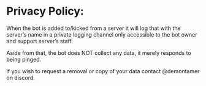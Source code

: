 # Privacy Policy:


When the bot is added to/kicked from a server it will log that with the server’s name in a private logging channel only accessible to the bot owner and support server’s staff.


Aside from that, the bot does NOT collect any data, it merely responds to being pinged.



If you wish to request a removal or copy of your data contact @demontamer on discord.
